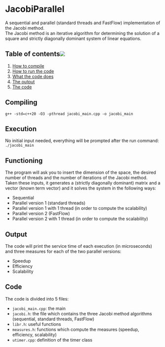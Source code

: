 # JacobiParallel
A sequential and parallel (standard threads and FastFlow) implementation of the Jacobi method.  
The Jacobi method is an iterative algorithm for determining the solution of a square and strictly diagonally dominant system of linear equations.

## Table of contents[![](./docs/img/pin.svg)](#table-of-contents)
1. [How to compile](#compiling)
2. [How to run the code](#execution)
3. [What the code does](#functioning)
4. [The output](#output)
5. [The code](#code)

## Compiling
`g++ -std=c++20 -O3 -pthread jacobi_main.cpp -o jacobi_main`

## Execution
No initial input needed, everything will be prompted after the run command: `./jacobi_main`

## Functioning
The program will ask you to insert the dimension of the space, the desired number of threads and the number of iterations of the Jacobi method.  
Taken these inputs, it generates a (strictly diagonally dominant) matrix and a vector (known term vector) and it solves the system in the following ways:  
- Sequential  
- Parallel version 1 (standard threads)  
- Parallel version 1 with 1 thread (in order to compute the scalability)  
- Parallel version 2 (FastFlow)  
- Parallel version 2 with 1 thread (in order to compute the scalability)  

## Output
The code will print the service time of each execution (in microseconds) and three measures for each of the two parallel versions:  
- Speedup  
- Efficiency  
- Scalability  

## Code
The code is divided into 5 files:  
- `jacobi_main.cpp`: the main
- `jacobi.h`: the file which contains the three Jacobi method algorithms (sequential, standard threads, FastFlow)
- `libr.h`: useful functions
- `measures.h`: functions which compute the measures (speedup, efficiency, scalability)
- `utimer.cpp`: definition of the timer class 
